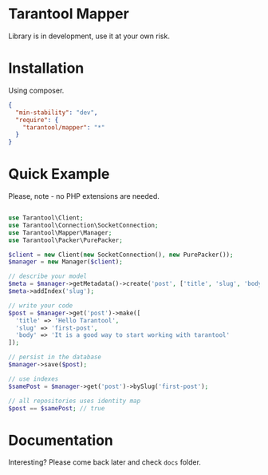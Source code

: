 # Tarantool Mapper

Library is in development, use it at your own risk.

# Installation
Using composer.
```json
{
  "min-stability": "dev",
  "require": {
    "tarantool/mapper": "*"
  }
}
```


# Quick Example
Please, note - no PHP extensions are needed.
```php

use Tarantool\Client;
use Tarantool\Connection\SocketConnection;
use Tarantool\Mapper\Manager;
use Tarantool\Packer\PurePacker;

$client = new Client(new SocketConnection(), new PurePacker());
$manager = new Manager($client);

// describe your model
$meta = $manager->getMetadata()->create('post', ['title', 'slug', 'body']);
$meta->addIndex('slug');

// write your code
$post = $manager->get('post')->make([
  'title' => 'Hello Tarantool',
  'slug' => 'first-post',
  'body' => 'It is a good way to start working with tarantool'
]);

// persist in the database
$manager->save($post);

// use indexes
$samePost = $manager->get('post')->bySlug('first-post');

// all repositories uses identity map
$post == $samePost; // true
```

# Documentation

Interesting? Please come back later and check `docs` folder.
